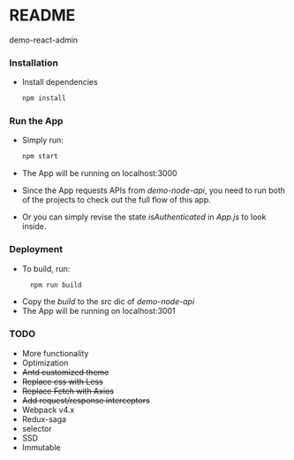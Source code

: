 # README #

demo-react-admin

### Installation ###

* Install dependencies
    ```Bash
    npm install
    ```

### Run the App ###
 
* Simply run:
    ```Bash
    npm start
    ```
    
* The App will be running on localhost:3000
* Since the App requests APIs from _demo-node-api_, you need to run both of the projects to check out the full flow of this app.
* Or you can simply revise the state _isAuthenticated_ in _App.js_ to look inside. 

### Deployment ###  
 
* To build, run:
  ```Bash
    npm run build
    ```
* Copy the _build_ to the _src_ dic of _demo-node-api_
* The App will be running on localhost:3001


### TODO ###

* More functionality
* Optimization
* ~~Antd customized theme~~
* ~~Replace css with Less~~
* ~~Replace Fetch with Axios~~
* ~~Add request/response interceptors~~
* Webpack v4.x
* Redux-saga
* selector
* SSD
* Immutable